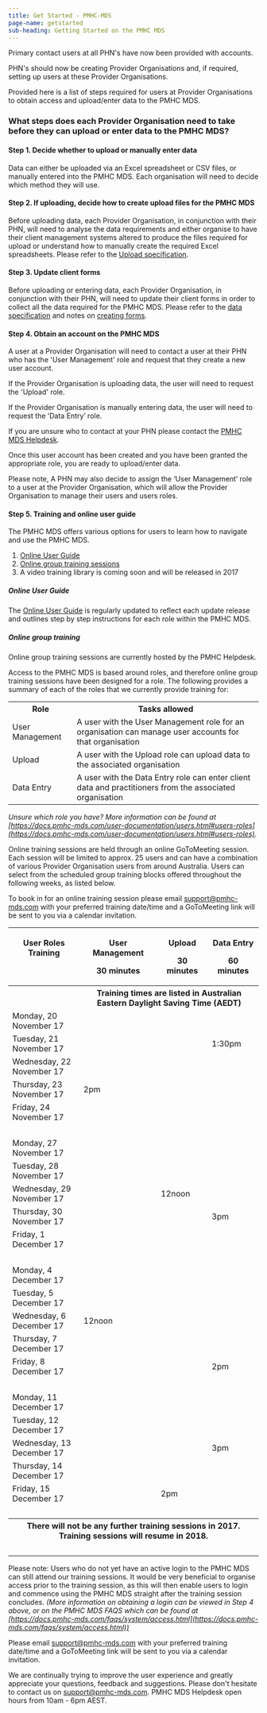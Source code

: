 ```yaml
---
title: Get Started - PMHC-MDS
page-name: getstarted
sub-heading: Getting Started on the PMHC MDS
---
```

Primary contact users at all PHN's have now been provided with accounts.

PHN's should now be creating Provider Organisations and, if required, setting
up users at these Provider Organisations.

Provided here is a list of steps required for users at Provider Organisations
to obtain access and upload/enter data to the PMHC MDS.

### <a name="steps"></a>What steps does each Provider Organisation need to take before they can upload or enter data to the PMHC MDS?

#### <a name="step1"></a>Step 1. Decide whether to upload or manually enter data

Data can either be uploaded via an Excel spreadsheet or CSV files, or manually entered into the PMHC MDS. Each organisation will need to decide which method they will use.

#### <a name="step2"></a>Step 2. If uploading, decide how to create upload files for the PMHC MDS

Before uploading data, each Provider Organisation, in conjunction with their PHN,
will need to analyse the data requirements and either organise
to have their client management systems altered to produce the files required
for upload or understand how to manually create the required Excel spreadsheets.
Please refer to the [Upload specification](https://docs.pmhc-mds.com/data-specification/upload-specification.html).

#### <a name="step3"></a>Step 3. Update client forms

Before uploading or entering data, each Provider Organisation, in conjunction with their PHN,
will need to update their client forms in order to collect all
the data required for the PMHC MDS. Please refer to the [data specification](https://docs.pmhc-mds.com/data-specification/)
and notes on [creating forms](https://docs.pmhc-mds.com/data-specification/form-creation.html).

#### <a name="step4"></a>Step 4. Obtain an account on the PMHC MDS

A user at a Provider Organisation will need to contact a user at their PHN who has the 'User Management' role and request that they create a new user account.

If the Provider Organisation is uploading data, the user will need to request the 'Upload' role.

If the Provider Organisation is manually entering data, the user will need to request the ‘Data Entry’ role.

If you are unsure who to contact at your PHN please contact the [PMHC MDS Helpdesk](mailto:support@pmhc-mds.com).

Once this user account has been created and you have been granted the appropriate role, you are ready to upload/enter data.

Please note, A PHN may also decide to assign the ‘User Management’ role to a user at the Provider Organisation, which will allow the Provider Organisation to manage their users and users roles.

#### <a name="step5"></a>Step 5. Training and online user guide

The PMHC MDS offers various options for users to learn how to navigate and use the PMHC MDS.

1. [Online User Guide](#user_guide)
2. [Online group training sessions](#group_training)
3. A video training library is coming soon and will be released in 2017

##### <a name="user_guide"></a>Online User Guide

The [Online User Guide](https://docs.pmhc-mds.com/user-documentation/index.html)
is regularly updated to reflect each update release and outlines
step by step instructions for each role within the PMHC MDS.

##### <a name="group_training"></a>Online group training

Online group training sessions are currently hosted by the PMHC Helpdesk.

Access to the PMHC MDS is based around roles, and therefore online group
training sessions have been designed for a role. The following provides a
summary of each of the roles that we currently provide training for:

<table class="table-bordered">
  <tr>
    <th>Role</th>
    <th>Tasks allowed</th>
  </tr>
  <tr>
    <td>User Management</td>
    <td>A user with the User Management role for an organisation can manage user accounts for that organisation</td>
  </tr>
  <tr>
    <td>Upload</td>
    <td>A user with the Upload role can upload data to the associated organisation</td>
  </tr>
  <tr>
    <td>Data Entry</td>
    <td>A user with the Data Entry role can enter client data and practitioners from the associated organisation</td>
  </tr>
</table>

*Unsure which role you have? More information can be found at [https://docs.pmhc-mds.com/user-documentation/users.html#users-roles](https://docs.pmhc-mds.com/user-documentation/users.html#users-roles).*

Online training sessions are held through an online GoToMeeting session. Each
session will be limited to approx. 25 users and can have a combination of
various Provider Organisation users from around Australia. Users can select
from the scheduled group training blocks offered throughout the following weeks,
as listed below.

To book in for an online training session please email [support@pmhc-mds.com](mailto:support@pmhc-mds.com)
with your preferred training date/time and a GoToMeeting link will be sent to
you via a calendar invitation.

<table class="table-bordered">
  <tr>
    <th><p>User Roles Training</p><p>&nbsp;</p></th>
    <th><p>User Management</p><p>30 minutes</p></th>
    <th><p>Upload</p><p>30 minutes</p></th>
    <th><p>Data Entry</p><p>60 minutes</p></th>
  </tr>
  <tr>
    <th>&nbsp;</th>
    <th colspan="3">Training times are listed in Australian Eastern Daylight Saving Time (AEDT)</th>
  </tr>
  <tr>
    <td>Monday, 20 November 17</td>
    <td></td>
    <td></td>
    <td></td>
  </tr>
  <tr>
    <td>Tuesday, 21 November 17</td>
    <td></td>
    <td></td>
    <td>1:30pm</td>
  </tr>
  <tr>
    <td>Wednesday, 22 November 17</td>
    <td></td>
    <td></td>
    <td></td>
  </tr>
    <td>Thursday, 23 November 17</td>
    <td>2pm</td>
    <td></td>
    <td></td>
  </tr>
  <tr>
    <td>Friday, 24 November 17</td>
    <td></td>
    <td></td>
    <td></td>
  </tr>
  <tr>
    <td>&nbsp;</td>
    <td></td>
    <td></td>
    <td></td>
  </tr>
  <tr>
    <td>Monday, 27 November 17</td>
    <td></td>
    <td></td>
    <td></td>
  </tr>
  <tr>
    <td>Tuesday, 28 November 17</td>
    <td></td>
    <td></td>
    <td></td>
  </tr>
  <tr>
    <td>Wednesday, 29 November 17</td>
    <td></td>
    <td>12noon</td>
    <td></td>
  </tr>
  <tr>
    <td>Thursday, 30 November 17</td>
    <td></td>
    <td></td>
    <td>3pm</td>
  </tr>
  <tr>
    <td>Friday, 1 December 17</td>
    <td></td>
    <td></td>
    <td></td>
  </tr>
  <tr>
    <td>&nbsp;</td>
    <td></td>
    <td></td>
    <td></td>
  </tr>
  <tr>
    <td>Monday, 4 December 17</td>
    <td></td>
    <td></td>
    <td></td>
  </tr>
  <tr>
    <td>Tuesday, 5 December 17</td>
    <td></td>
    <td></td>
    <td></td>
  </tr>
  <tr>
    <td>Wednesday, 6 December 17</td>
    <td>12noon</td>
    <td></td>
    <td></td>
  </tr>
  <tr>
    <td>Thursday, 7 December 17</td>
    <td></td>
    <td></td>
    <td></td>
  </tr>
  <tr>
    <td>Friday, 8 December 17</td>
    <td></td>
    <td></td>
    <td>2pm</td>
  </tr>
  <tr>
    <td>&nbsp;</td>
    <td></td>
    <td></td>
    <td></td>
  </tr>
  <tr>
    <td>Monday, 11 December 17</td>
    <td></td>
    <td></td>
    <td></td>
  </tr>
  <tr>
    <td>Tuesday, 12 December 17</td>
    <td></td>
    <td></td>
    <td></td>
  </tr>
  <tr>
    <td>Wednesday, 13 December 17</td>
    <td></td>
    <td></td>
    <td>3pm</td>
  </tr>
  <tr>
    <td>Thursday, 14 December 17</td>
    <td></td>
    <td></td>
    <td></td>
  </tr>
  <tr>
    <td>Friday, 15 December 17</td>
    <td></td>
    <td>2pm</td>
    <td></td>
  </tr>
  <tr>
    <td colspan="4">&nbsp;</td>
  </tr>
  <tr>
    <th colspan="4">There will not be any further training sessions in 2017. Training sessions will resume in 2018.</th>
  </tr>  
  <tr>
    <td colspan="4">&nbsp;</td>
  </tr>
</table>

Please note: Users who do not yet have an active login to the PMHC MDS can
still attend our training sessions. It would be very beneficial to organise
access prior to the training session, as this will then enable users to login
and commence using the PMHC MDS straight after the training session concludes.
*(More information on obtaining a login can be viewed in Step 4 above, or on
the PMHC MDS FAQS which can be found at [https://docs.pmhc-mds.com/faqs/system/access.html](https://docs.pmhc-mds.com/faqs/system/access.html))*

Please email [support@pmhc-mds.com](mailto:support@pmhc-mds.com) with your preferred training date/time and
a GoToMeeting link will be sent to you via a calendar invitation.

We are continually trying to improve the user experience and greatly appreciate
your questions, feedback and suggestions. Please don't hesitate to contact us
on [support@pmhc-mds.com](mailto:support@pmhc-mds.com). PMHC MDS Helpdesk open
hours from 10am - 6pm AEST.  
